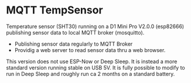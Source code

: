 # MQTT TempSensor
Temperature sensor (SHT30) running on a D1 Mini Pro V2.0.0 (esp82666) publishing sensor data to local MQTT broker (mosquitto).
- Publishing sensor data regularly to MQTT Broker
- Providig a web server to read sensor data thru a web browser.

This version does not use ESP-Now or Deep Sleep. It is instead a more standard version running stable on USB 5V.
It is fully possible to modify to run in Deep Sleep and roughly run ca 2 months on a standard battery. 
